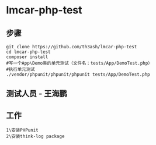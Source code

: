 # lmcar-php-test

## 步骤

```shell
git clone https://github.com/th3ash/lmcar-php-test
cd lmcar-php-test
composer install
#写一个App\Demo类的单元测试（文件名：tests/App/DemoTest.php）
#执行单元测试
./vendor/phpunit/phpunit/phpunit tests/App/DemoTest.php 
```

## 测试人员 - 王海鹏
## 工作
```
1\安装PHPunit
2\安装think-log package
```
